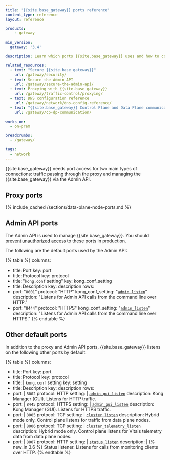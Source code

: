 ```yaml
---
title: "{{site.base_gateway}} ports reference"
content_type: reference
layout: reference

products:
    - gateway

min_version:
  gateway: '3.4'

description: Learn which ports {{site.base_gateway}} uses and how to configure them.

related_resources:
  - text: "Secure {{site.base_gateway}}"
    url: /gateway/security/
  - text: Secure the Admin API
    url: /gateway/secure-the-admin-api/
  - text: Proxying with {{site.base_gateway}}
    url: /gateway/traffic-control/proxying/
  - text: DNS configuration reference
    url: /gateway/network/dns-config-reference/
  - text: "{{site.base_gateway}} Control Plane and Data Plane communication"
    url: /gateway/cp-dp-communication/

works_on:
  - on-prem

breadcrumbs:
  - /gateway/

tags:
  - network
---
```


{{site.base_gateway}} needs port access for two main types of connections: traffic passing through the proxy and managing the {{site.base_gateway}} via the Admin API.

## Proxy ports

{% include_cached /sections/data-plane-node-ports.md %}

## Admin API ports

The Admin API is used to manage {{site.base_gateway}}. You should [prevent unauthorized access](/gateway/secure-the-admin-api/) to these ports in production.

The following are the default ports used by the Admin API:

<!--vale off-->
{% table %}
columns:
  - title: Port
    key: port
  - title: Protocol
    key: protocol
  - title: "`kong.conf` setting"
    key: kong_conf_setting
  - title: Description
    key: description
rows:
  - port: "`8001`"
    protocol: "HTTP"
    kong_conf_setting: "[`admin_listen`](/gateway/configuration/#admin-listen)"
    description: "Listens for Admin API calls from the command line over HTTP."
  - port: "`8444`"
    protocol: "HTTPS"
    kong_conf_setting: "[`admin_listen`](/gateway/configuration/#admin-listen)"
    description: "Listens for Admin API calls from the command line over HTTPS."
{% endtable %}
<!--vale on-->


## Other default ports

In addition to the proxy and Admin API ports, {{site.base_gateway}} listens on the following other ports by default:

{% table %}
columns:
  - title: Port
    key: port
  - title: Protocol
    key: protocol
  - title: |
      `kong.conf` setting
    key: setting
  - title: Description
    key: description
rows:
  - port: |
     `8002`
    protocol: HTTP
    setting: |
      [`admin_gui_listen`](/gateway/configuration/#admin-gui-listen)
    description: Kong Manager (GUI). Listens for HTTP traffic.
  - port: |
     `8445`
    protocol: HTTPS
    setting: |
      [`admin_gui_listen`](/gateway/configuration/#admin-gui-listen)
    description: Kong Manager (GUI). Listens for HTTPS traffic.
  - port: |
     `8005`
    protocol: TCP
    setting: |
      [`cluster_listen`](/gateway/configuration/#cluster-listen)
    description: Hybrid mode only. Control plane listens for traffic from data plane nodes.
  - port: |
     `8006`
    protocol: TCP
    setting: |
      [`cluster_telemetry_listen`](/gateway/configuration/#cluster-telemetry-listen)
    description: Hybrid mode only. Control plane listens for Vitals telemetry data from data plane nodes.
  - port: |
     `8007`
    protocol: HTTP
    setting: |
      [`status_listen`](/gateway/configuration/#status-listen)
    description: |
      {% new_in 3.6 %} Status listener. Listens for calls from monitoring clients over HTTP.
{% endtable %}
